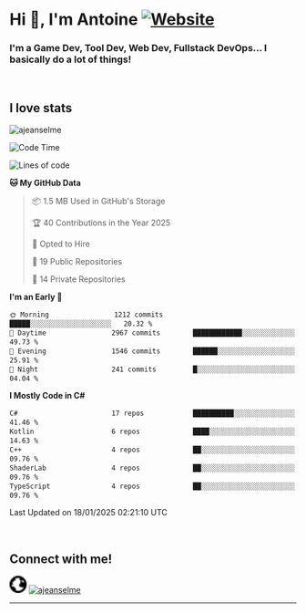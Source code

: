 # Hi 👋, I'm Antoine [![Website](https://img.shields.io/website?label=jeanselme.fr&style=for-the-badge&url=https%3A%2F%2Fjeanselme.fr)](https://jeanselme.fr)

### I'm a Game Dev, Tool Dev, Web Dev, Fullstack DevOps... I basically do a lot of things!

<br />

## I love stats

<img src="https://komarev.com/ghpvc/?username=ajeanselme" alt="ajeanselme" />

<!--START_SECTION:waka-->
![Code Time](http://img.shields.io/badge/Code%20Time-2%2C858%20hrs%2034%20mins-blue)

![Lines of code](https://img.shields.io/badge/From%20Hello%20World%20I%27ve%20Written-360.2%20million%20lines%20of%20code-blue)

**🐱 My GitHub Data** 

> 📦 1.5 MB Used in GitHub's Storage 
 > 
> 🏆 40 Contributions in the Year 2025
 > 
> 💼 Opted to Hire
 > 
> 📜 19 Public Repositories 
 > 
> 🔑 14 Private Repositories 
 > 
**I'm an Early 🐤** 

```text
🌞 Morning                1212 commits        █████░░░░░░░░░░░░░░░░░░░░   20.32 % 
🌆 Daytime                2967 commits        ████████████░░░░░░░░░░░░░   49.73 % 
🌃 Evening                1546 commits        ██████░░░░░░░░░░░░░░░░░░░   25.91 % 
🌙 Night                  241 commits         █░░░░░░░░░░░░░░░░░░░░░░░░   04.04 % 
```


**I Mostly Code in C#** 

```text
C#                       17 repos            ██████████░░░░░░░░░░░░░░░   41.46 % 
Kotlin                   6 repos             ████░░░░░░░░░░░░░░░░░░░░░   14.63 % 
C++                      4 repos             ██░░░░░░░░░░░░░░░░░░░░░░░   09.76 % 
ShaderLab                4 repos             ██░░░░░░░░░░░░░░░░░░░░░░░   09.76 % 
TypeScript               4 repos             ██░░░░░░░░░░░░░░░░░░░░░░░   09.76 % 
```




 Last Updated on 18/01/2025 02:21:10 UTC
<!--END_SECTION:waka-->

<br />

## Connect with me!

[<img src="https://raw.githubusercontent.com/iconic/open-iconic/master/svg/globe.svg" alt="ajeanselme" height="30" width="30" />][Website]
[<img src="https://cdn.jsdelivr.net/npm/simple-icons@3.0.1/icons/linkedin.svg" alt="ajeanselme" height="30" width="30" />][Linkedin]

---

[Website]: https://jeanselme.fr
[Linkedin]: https://linkedin.com/in/ajeanselme
